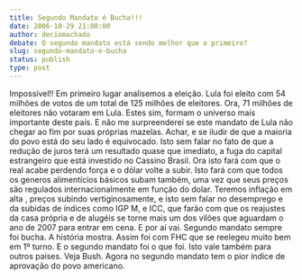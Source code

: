 ```yaml
---
title: Segundo Mandato é Bucha!!!
date: 2006-10-29 21:00:00
author: deciomachado
debate: O segundo mandato está sendo melhor que o primeiro?
slug: segundo-mandato-e-bucha
status: publish 
type: post
---
```


Impossível!! Em primeiro lugar analisemos a eleição. Lula foi eleito com 54 milhões de votos de um total de 125 milhões de eleitores. Ora, 71 milhões de eleitores não votaram em Lula. Estes sim, formam o universo mais importante deste país. E não me surpreenderei se este mandato de Lula não chegar ao fim por suas próprias mazelas. Achar, e se iludir de que a maioria do povo está do seu lado é equivocado. Isto sem falar no fato de que a redução de juros terá um resultado quase que imediato, a fuga do capital estrangeiro que está investido no Cassino Brasil. Ora isto fará com que o real acabe perdendo força e o dólar volte a subir. Isto fará com que todos os generos alimentícios básicos subam também, uma vez que seus preços são regulados internacionalmente em função do dolar. Teremos inflação em alta , preços subindo vertiginosamente, e isto sem falar no desemprego e da subidas de índices como IGP M, e ICC, que farão com que os reajustes da casa própria e de alugéis se torne mais um dos vilões que aguardam o ano de 2007 para entrar em cena. E por aí vai. Segundo mandato sempre foi bucha. A história mostra. Assim foi com FHC que se reelegeu muito bem em 1º turno. E o segundo mandato foi o que foi. Isto vale também para outros países. Veja Bush. Agora no segundo mandato tem o pior índice de aprovação do povo americano.
